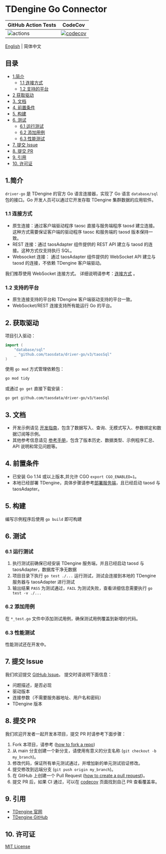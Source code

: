 <!-- omit in toc -->
# TDengine Go Connector

<!-- omit in toc -->

| GitHub Action Tests                                                                  | CodeCov                                                                                                                           |
|--------------------------------------------------------------------------------------|-----------------------------------------------------------------------------------------------------------------------------------|
| ![actions](https://github.com/taosdata/driver-go/actions/workflows/go.yml/badge.svg) | [![codecov](https://codecov.io/gh/taosdata/driver-go/graph/badge.svg?token=70E8APPMKR)](https://codecov.io/gh/taosdata/driver-go) |

[English](README.md) | 简体中文

<!-- omit in toc -->
## 目录

<!-- omit in toc -->

- [1.简介](#1简介)
  - [1.1 连接方式](#11-连接方式)
  - [1.2 支持的平台](#12-支持的平台)
- [2 获取驱动](#2-获取驱动)
- [3. 文档](#3-文档)
- [4. 前置条件](#4-前置条件)
- [5. 构建](#5-构建)
- [6. 测试](#6-测试)
  - [6.1 运行测试](#61-运行测试)
  - [6.2 添加用例](#62-添加用例)
  - [6.3 性能测试](#63-性能测试)
- [7. 提交 Issue](#7-提交-issue)
- [8. 提交 PR](#8-提交-pr)
- [9. 引用](#9-引用)
- [10. 许可证](#10-许可证)

## 1.简介

`driver-go` 是 TDengine 的官方 Go 语言连接器，实现了 Go 语言 `database/sql` 包的接口。Go 开发人员可以通过它开发存取
TDengine 集群数据的应用软件。

### 1.1 连接方式

- 原生连接：通过客户端驱动程序 taosc 直接与服务端程序 taosd 建立连接。这种方式需要保证客户端的驱动程序 taosc 和服务端的
  taosd 版本保持一致。
- REST 连接：通过 taosAdapter 组件提供的 REST API 建立与 taosd 的连接。这种方式仅支持执行 SQL。
- Websocket 连接： 通过 taosAdapter 组件提供的 WebSocket API 建立与 taosd 的连接，不依赖 TDengine 客户端驱动。

我们推荐使用 WebSocket 连接方式。
详细说明请参考：[连接方式](https://docs.taosdata.com/develop/connect/#%E8%BF%9E%E6%8E%A5%E6%96%B9%E5%BC%8F) 。

### 1.2 支持的平台

- 原生连接支持的平台和 TDengine 客户端驱动支持的平台一致。
- WebSocket/REST 连接支持所有能运行 Go 的平台。

## 2. 获取驱动

项目引入驱动：

```go
import (
    "database/sql"
    _ "github.com/taosdata/driver-go/v3/taosSql"
)
```

使用 `go mod` 方式管理依赖包：

```sh
go mod tidy
```

或通过 `go get` 直接下载安装：

```sh
go get github.com/taosdata/driver-go/v3/taosSql
```

## 3. 文档

- 开发示例请见 [开发指南](https://docs.taosdata.com/develop/)，包含了数据写入、查询、无模式写入、参数绑定和数据订阅等示例。
- 其他参考信息请见 [参考手册](https://docs.taosdata.com/reference/connector/go/)，包含了版本历史、数据类型、示例程序汇总、API
  说明和常见问题等。

## 4. 前置条件

- 已安装 Go 1.14 或以上版本,并允许 CGO `export CGO_ENABLED=1`。
- 本地已经部署 TDengine，具体步骤请参考[部署服务端](https://docs.taosdata.com/get-started/package/)，且已经启动 taosd 与
  taosAdapter。

## 5. 构建

编写示例程序后使用 `go build` 即可构建

## 6. 测试

### 6.1 运行测试

1. 执行测试前确保已经安装 TDengine 服务端，并且已经启动 taosd 与 taosAdapter，数据库干净无数据
2. 项目目录下执行 `go test ./...` 运行测试，测试会连接到本地的 TDengine 服务器与 taosAdapter 进行测试
3. 输出结果 `PASS` 为测试通过，`FAIL` 为测试失败，查看详细信息需要执行 `go test -v ./...`

### 6.2 添加用例

在 `*_test.go` 文件中添加测试用例，确保测试用例覆盖到新增的代码。

### 6.3 性能测试

性能测试还在开发中。

## 7. 提交 Issue

我们欢迎提交 [GitHub Issue](https://github.com/taosdata/driver-go/issues/new?template=Blank+issue)。 提交时请说明下面信息：

- 问题描述，是否必现
- 驱动版本
- 连接参数（不需要服务器地址、用户名和密码）
- TDengine 版本

## 8. 提交 PR

我们欢迎开发者一起开发本项目，提交 PR 时请参考下面步骤：

1. Fork 本项目，请参考 ([how to fork a repo](https://docs.github.com/en/get-started/quickstart/fork-a-repo))
2. 从 main 分支创建一个新分支，请使用有意义的分支名称 (`git checkout -b my_branch`)。
3. 修改代码，保证所有单元测试通过，并增加新的单元测试验证修改。
4. 提交修改到远端分支 (`git push origin my_branch`)。
5. 在 GitHub 上创建一个 Pull
   Request ([how to create a pull request](https://docs.github.com/en/pull-requests/collaborating-with-pull-requests/proposing-changes-to-your-work-with-pull-requests/creating-a-pull-request))。
6. 提交 PR 后，如果 CI 通过，可以在 [codecov](https://app.codecov.io/gh/taosdata/driver-go/pulls) 页面找到自己 PR 查看覆盖率。

## 9. 引用

- [TDengine 官网](https://www.taosdata.com/)
- [TDengine GitHub](https://github.com/taosdata/TDengine)

## 10. 许可证

[MIT License](./LICENSE)
